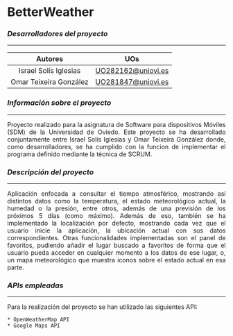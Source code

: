 # BetterWeather

### *Desarrolladores del proyecto*
---

|            Autores            |         UOs        |
|:-----------------------------:|:------------------:|
|    Israel Solís Iglesias      | UO282162@uniovi.es |
|    Omar Teixeira González     | UO281847@uniovi.es |

### *Información sobre el proyecto*
---
<p align="justify"> 
Proyecto realizado para la asignatura de Software para dispositivos Móviles (SDM) de la Universidad de Oviedo.
Este proyecto se ha desarrollado conjuntamente entre Israel Solís Iglesias y Omar Teixeira González donde, como desarrolladores, se ha cumplido con la funcion de implementar el programa definido mediante la técnica de SCRUM.
</p>

### *Descripción del proyecto*
---
<p align="justify">
Aplicación enfocada a consultar el tiempo atmosférico, mostrando así distintos datos como la temperatura, el estado meteorológico actual, la humedad o la presión, entre otros, además de una previsión de los próximos 5 días (como máximo).
Además de eso, también se ha implementado la localización por defecto, mostrando cada vez que el usuario inicie la aplicación, la ubicación actual con sus datos correspondientes.
Otras funcionalidades implementadas son el panel de favoritos, pudiendo añadir el lugar buscado a favoritos de forma que el usuario pueda acceder en cualquier momento a los datos de ese lugar, o, un mapa meteorológico que muestra iconos sobre el estado actual en esa parte.
</p>

### *APIs empleadas*
---
Para la realización del proyecto se han utilizado las siguientes API:

    * OpenWeatherMap API
    * Google Maps API
